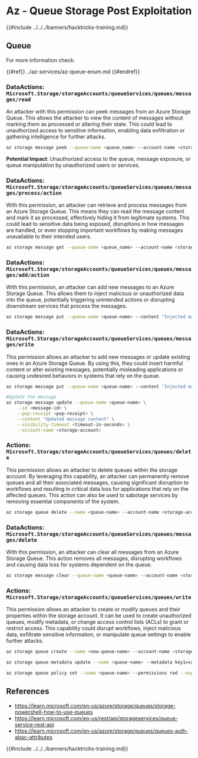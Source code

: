 # Az - Queue Storage Post Exploitation

{{#include ../../../banners/hacktricks-training.md}}

## Queue

For more information check:

{{#ref}}
../az-services/az-queue-enum.md
{{#endref}}

### DataActions: `Microsoft.Storage/storageAccounts/queueServices/queues/messages/read`

An attacker with this permission can peek messages from an Azure Storage Queue. This allows the attacker to view the content of messages without marking them as processed or altering their state. This could lead to unauthorized access to sensitive information, enabling data exfiltration or gathering intelligence for further attacks.

```bash
az storage message peek --queue-name <queue_name> --account-name <storage_account>
```

**Potential Impact**: Unauthorized access to the queue, message exposure, or queue manipulation by unauthorized users or services.

### DataActions: `Microsoft.Storage/storageAccounts/queueServices/queues/messages/process/action`

With this permission, an attacker can retrieve and process messages from an Azure Storage Queue. This means they can read the message content and mark it as processed, effectively hiding it from legitimate systems. This could lead to sensitive data being exposed, disruptions in how messages are handled, or even stopping important workflows by making messages unavailable to their intended users.

```bash
az storage message get --queue-name <queue_name> --account-name <storage_account>
```

### DataActions: `Microsoft.Storage/storageAccounts/queueServices/queues/messages/add/action`

With this permission, an attacker can add new messages to an Azure Storage Queue. This allows them to inject malicious or unauthorized data into the queue, potentially triggering unintended actions or disrupting downstream services that process the messages.

```bash
az storage message put --queue-name <queue-name> --content "Injected malicious message" --account-name <storage-account>
```

### DataActions: `Microsoft.Storage/storageAccounts/queueServices/queues/messages/write`

This permission allows an attacker to add new messages or update existing ones in an Azure Storage Queue. By using this, they could insert harmful content or alter existing messages, potentially misleading applications or causing undesired behaviors in systems that rely on the queue.

```bash
az storage message put --queue-name <queue-name> --content "Injected malicious message" --account-name <storage-account>

#Update the message
az storage message update --queue-name <queue-name> \
    --id <message-id> \
    --pop-receipt <pop-receipt> \
    --content "Updated message content" \
    --visibility-timeout <timeout-in-seconds> \
    --account-name <storage-account>
```

### Actions: `Microsoft.Storage/storageAccounts/queueServices/queues/delete`

This permission allows an attacker to delete queues within the storage account. By leveraging this capability, an attacker can permanently remove queues and all their associated messages, causing significant disruption to workflows and resulting in critical data loss for applications that rely on the affected queues. This action can also be used to sabotage services by removing essential components of the system.

```bash
az storage queue delete --name <queue-name> --account-name <storage-account>
```

### DataActions: `Microsoft.Storage/storageAccounts/queueServices/queues/messages/delete`

With this permission, an attacker can clear all messages from an Azure Storage Queue. This action removes all messages, disrupting workflows and causing data loss for systems dependent on the queue.

```bash
az storage message clear --queue-name <queue-name> --account-name <storage-account>
```

### Actions: `Microsoft.Storage/storageAccounts/queueServices/queues/write`

This permission allows an attacker to create or modify queues and their properties within the storage account. It can be used to create unauthorized queues, modify metadata, or change access control lists (ACLs) to grant or restrict access. This capability could disrupt workflows, inject malicious data, exfiltrate sensitive information, or manipulate queue settings to enable further attacks.

```bash
az storage queue create --name <new-queue-name> --account-name <storage-account>

az storage queue metadata update --name <queue-name> --metadata key1=value1 key2=value2 --account-name <storage-account>

az storage queue policy set --name <queue-name> --permissions rwd --expiry 2024-12-31T23:59:59Z --account-name <storage-account>
```

## References

- https://learn.microsoft.com/en-us/azure/storage/queues/storage-powershell-how-to-use-queues
- https://learn.microsoft.com/en-us/rest/api/storageservices/queue-service-rest-api
- https://learn.microsoft.com/en-us/azure/storage/queues/queues-auth-abac-attributes

{{#include ../../../banners/hacktricks-training.md}}




